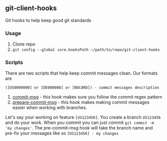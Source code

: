 ## git-client-hooks

Git hooks to help keep good git standards

### Usage

1. Clone repo
2. `git config --global core.hooksPath ~/path/to/repo/git-client-hooks`


### Scripts

There are two scripts that help keep commit messages clean. Our formats are

`([US0000000] or [DE000000] or [NOCARD]) - commit messages description`

1. [commit-msg](./commit-msg) - this hook makes sure you follow the commit regex pattern
2. [prepare-commit-msg](./prepare-commit-msg) - this hook makes making commit messages easier when working with branches.

Let's say your working on feature `[US123456]`. You create a branch `US123456` and do your work. When you commit you can just commit `git commit -m 'my changes'`. The pre-commit-msg hook will take the branch name and pre-fix your messages like so `[US123456] - my changes`